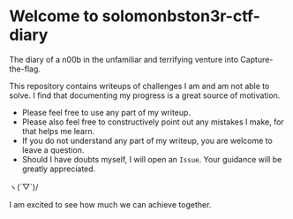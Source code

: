 # Welcome to solomonbston3r-ctf-diary
The diary of a n00b in the unfamiliar and terrifying venture into Capture-the-flag. 

This repository contains writeups of challenges I am and am not able to solve. 
I find that documenting my progress is a great source of motivation.

- Please feel free to use any part of my writeup. 
- Please also feel free to constructively point out any mistakes I make, for that helps me learn.
- If you do not understand any part of my writeup, you are welcome to leave a question. 
- Should I have doubts myself, I will open an `Issue`. Your guidance will be greatly appreciated.

ヽ(´▽`)/

I am excited to see how much we can achieve together.
